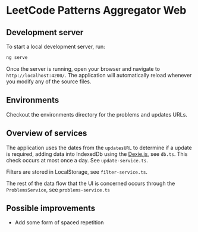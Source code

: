 # LeetCode Patterns Aggregator Web

## Development server

To start a local development server, run:

```bash
ng serve
```

Once the server is running, open your browser and navigate to `http://localhost:4200/`. The application will automatically reload whenever you modify any of the source files.

## Environments

Checkout the environments directory for the problems and updates URLs.

## Overview of services

The application uses the dates from the `updatesURL` to determine if a update is required, adding data into IndexedDb using the [Dexie.js](https://dexie.org/), see `db.ts`. This check occurs at most once a day. See `update-service.ts`.

Filters are stored in LocalStorage, see `filter-service.ts`.

The rest of the data flow that the UI is concerned occurs through the `ProblemsService`, see `problems-service.ts`

## Possible improvements

- Add some form of spaced repetition
